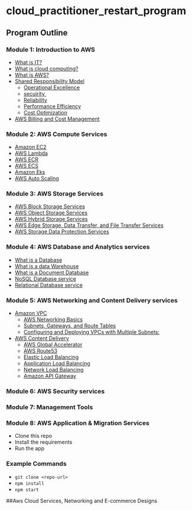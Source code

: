 # cloud_practitioner_restart_program
## Program Outline
### Module 1: Introduction to AWS
- [What is IT?](#what-is-IT)
- [What is cloud computing?](#what-is-cloud-computing)
- [What is AWS?](#what-is-AWS)
- [Shared Responsibility Model](#shared-responsibility-model)
  - [Operational Excellence](#operational-excellence)
  - [secuirity ](#secuirity)
  - [Reliability](#reliability)
  - [Performance Efficiency](#performance-efficiency)
  - [Cost Optimization](#cost-optimization)
- [AWS Billing and Cost Management](#aws-billing-and-cost-management)

### Module 2: AWS Compute Services
- [Amazon EC2](#amazon-ec2)
- [AWS Lambda](#aws-lambda)
- [AWS ECR](#aws-ecr)
- [AWS ECS](#aws-ecs)
- [Amazon Eks](#amazon-eks)
- [AWS Auto Scaling](#aws-auto-scaling)

### Module 3: AWS Storage Services
- [AWS Block Storage Services ](#aws-block-storage-services)
- [AWS Object Storage Services ](#aws-object-storage-services)
- [AWS Hybrid Storage Services ](#aws-hybrid-storage-services)
- [AWS Edge Storage, Data Transfer, and File Transfer Services ](#aws-edge-storage-data-transfer-and-file-transfer-services)
- [AWS Storage Data Protection Services ](#aws-storage-data-protection-services)

### Module 4: AWS Database and Analytics services
- [What is a Database](#what-is-a-database)
- [What is a data Warehouse](#what-is-a-data-warehouse)
- [What is a Document Database](#what-is-a-document-database)
- [NoSQL Database service](#nosql-database-service)
- [Relational Database service](#relational-database-service)
  
### Module 5: AWS Networking and Content Delivery services
- [Amazon VPC](#amazon-vpcpage)
  - [AWS Networking Basics](#aws-networking-basics)
  - [Subnets, Gateways, and Route Tables](#subnets-gateways-and-route-tables)
  - [Configuring and Deploying VPCs with Multiple Subnets:](#configuring-and-deploying-vpcs-with-multiple-subnets)
- [AWS Content Delivery](#aws-content-delivery)
  - [AWS Global Accelerator](#aws-global-accelerator)
  - [AWS Route53](#aws-route53)
  - [Elastic Load Balancing](#elastic-load-balancing)
  - [Application Load Balancing](#applicatio-load-balancing)
  - [Network Load Balancing](#network-load-balancing)
  - [Amazon API Gateway](#amazon-ai-gateway)
  
### Module 6: AWS Security services

### Module 7: Management Tools
### Module 8: AWS Application & Migration Services
- Clone this repo
- Install the requirements
- Run the app

### Example Commands

- `git clone <repo-url>`
- `npm install`
- `npm start`




##Aws Cloud Services, Networking and E-commerce Designs

